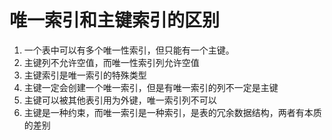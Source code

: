 # 唯一索引和主键索引的区别


1. 一个表中可以有多个唯一性索引，但只能有一个主键。
2. 主键列不允许空值，而唯一性索引列允许空值
3. 主键索引是唯一索引的特殊类型
4. 主键一定会创建一个唯一索引，但是有唯一索引的列不一定是主键
5. 主键可以被其他表引用为外键，唯一索引列不可以
6. 主键是一种约束，而唯一索引是一种索引，是表的冗余数据结构，两者有本质的差别
